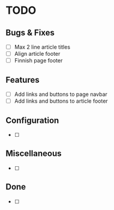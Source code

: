 # TODO

## Bugs & Fixes

- [ ] Max 2 line article titles
- [ ] Align article footer
- [ ] Finnish page footer

## Features

- [ ] Add links and buttons to page navbar
- [ ] Add links and buttons to article footer

## Configuration

- [ ]

## Miscellaneous

- [ ]

## Done

- [ ]
